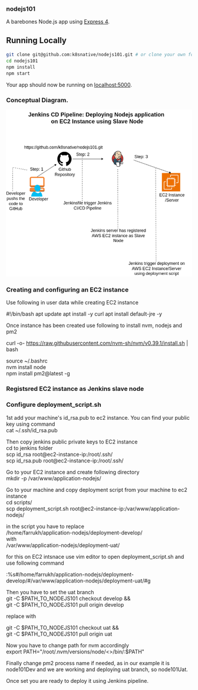 
### nodejs101

A barebones Node.js app using [Express 4](http://expressjs.com/).

## Running Locally


```sh
git clone git@github.com:k8snative/nodejs101.git # or clone your own fork
cd nodejs101
npm install
npm start
```

Your app should now be running on [localhost:5000](http://localhost:5000/).

### Conceptual Diagram.
![GitHub Logo](https://github.com/k8snative/nodejs101/blob/develop/Nodejs101-jenkins-slave.png)

### Creating and configuring an EC2 instance

Use following in user data while creating EC2 instance

#!/bin/bash
apt update
apt install -y curl
apt install default-jre -y

Once instance has been created use following to install nvm, nodejs and pm2

curl -o- https://raw.githubusercontent.com/nvm-sh/nvm/v0.39.1/install.sh | bash  

source ~/.bashrc  
nvm install node  
npm install pm2@latest -g  


### Registsred EC2 instance as Jenkins slave node  

### Configure deployment_script.sh  
1st add your machine's id_rsa.pub to ec2 instance.
You can find your public key using command  
 cat ~/.ssh/id_rsa.pub   

Then copy jenkins public private keys to EC2 instance  
cd to jenkins folder  
scp id_rsa root@ec2-instance-ip:/root/.ssh/  
scp id_rsa.pub root@ec2-instance-ip:/root/.ssh/  

Go to your EC2 instance and create following directory  
mkdir -p /var/www/application-nodejs/  

Go to your machine and copy deployment script from your machine to ec2 instance  
cd scripts/  
scp deployment_script.sh root@ec2-instance-ip:/var/www/application-nodejs/  

in the script you have to replace  
/home/farrukh/application-nodejs/deployment-develop/  
with  
/var/www/application-nodejs/deployment-uat/

for this on EC2 intsnace use vim editor to open deployment_script.sh
and use following command  

:%s#/home/farrukh/application-nodejs/deployment-develop/#/var/www/application-nodejs/deployment-uat/#g  

Then you have to set the uat branch  
git -C $PATH_TO_NODEJS101 checkout develop &&  
git -C $PATH_TO_NODEJS101 pull origin develop     

replace with  

git -C $PATH_TO_NODEJS101 checkout uat &&  
git -C $PATH_TO_NODEJS101 pull origin uat  

Now you have to change path for nvm accordingly  
export PATH="/root/.nvm/versions/node/<<node-version-as-per-your-system>>/bin/:$PATH"  

Finally change pm2 process name if needed, as in our example it is node101Dev and we are working and deploying uat branch, so
node101Uat.

Once set you are ready to deploy it using Jenkins pipeline.




